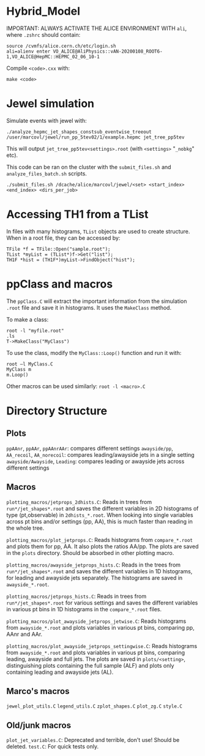 # Hybrid_Model

IMPORTANT: ALWAYS ACTIVATE THE ALICE ENVIRONMENT WITH `ali`, where `.zshrc` should contain:

```
source /cvmfs/alice.cern.ch/etc/login.sh
ali=alienv enter VO_ALICE@AliPhysics::vAN-20200108_ROOT6-1,VO_ALICE@HepMC::HEPMC_02_06_10-1
```

Compile `<code>.cxx` with:

```
make <code>
```

# Jewel simulation
Simulate events with jewel with:

```
./analyze_hepmc_jet_shapes_constsub_eventwise_treeout /user/marcovl/jewel/run_pp_5tev02/1/example.hepmc jet_tree_pp5tev
```
This will output `jet_tree_pp5tev<settings>.root` (with `<settings>` "`_nobkg`" etc).

This code can be ran on the cluster with the `submit_files.sh` and `analyze_files_batch.sh` scripts.

```
./submit_files.sh /dcache/alice/marcovl/jewel/<set> <start_index> <end_index> <dirs_per_job>
```

# Accessing TH1 from a TList
In files with many histograms, `TList` objects are used to create structure. When in a root file, they can be accessed by:

```
TFile *f = TFile::Open("sample.root");
TList *myList = (TList*)f->Get("list");
TH1F *hist = (TH1F*)myList->FindObject("hist");
```

# ppClass and macros
The `ppClass.C` will extract the important information from the simulation `.root` file and save it in histograms. It uses the `MakeClass` method.

To make a class:
```
root -l "myfile.root"
.ls
T->MakeClass("MyClass")
```

To use the class, modify the `MyClass::Loop()` function and run it with:
```
root –l MyClass.C
MyClass m
m.Loop()
```

Other macros can be used similarly: `root -l <macro>.C`


# Directory Structure

## Plots
`ppAAnr`, `ppAAr`, `ppAAnrAAr`: compares different settings
`awayside/pp`, `AA_recoil`, `AA_norecoil`: compares leading/awayside jets in a single setting
`awayside/Awayside`, `Leading`: compares leading or awayside jets across different settings

## Macros
`plotting_macros/jetprops_2dhists.C`:
Reads in trees from `run*/jet_shapes*.root` and saves the different variables in 2D histograms of type (pt,observable) in `2dhists_*.root`. When looking into single variables across pt bins and/or settings (pp, AA), this is much faster than reading in the whole tree.

`plotting_macros/plot_jetprops.C`:
Reads histograms from `compare_*.root` and plots them for pp, AA. It also plots the ratios AA/pp. The plots are saved in the `plots` directory. Should be absorbed in other plotting macro.

`plotting_macros/awayside_jetprops_hists.C`:
Reads in the trees from `run*/jet_shapes*.root` and saves the different variables in 1D histograms, for leading and awayside jets separately. The histograms are saved in `awayside_*.root`.

`plotting_macros/jetprops_hists.C`:
Reads in trees from `run*/jet_shapes*.root` for various settings and saves the different variables in various pt bins in 1D histograms in the `compare_*.root` files.

`plotting_macros/plot_awayside_jetprops_jetwise.C`:
Reads histograms from `awayside_*.root` and plots variables in various pt bins, comparing pp, AAnr and AAr.

`plotting_macros/plot_awayside_jetprops_settingwise.C`:
Reads histograms from `awayside_*.root` and plots variables in various pt bins, comparing leading, awayside and full jets. The plots are saved in `plots/<setting>`, distinguishing plots containing the full sample (ALF) and plots only containing leading and awayside jets (AL).

## Marco's macros
`jewel_plot_utils.C`
`legend_utils.C`
`zplot_shapes.C`
`plot_zg.C`
`style.C`

## Old/junk macros
`plot_jet_variables.C`: Deprecated and terrible, don't use! Should be deleted.
`test.C`: For quick tests only.
